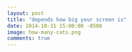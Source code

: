```yaml
---
layout: post
title: "depends how big your screen is"
date: 2014-10-31 15:00:00 -0500
image: how-many-cats.png
comments: true
---
```



